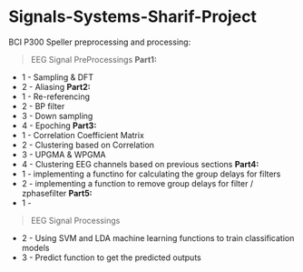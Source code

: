 # Signals-Systems-Sharif-Project
BCI P300 Speller preprocessing and processing:
> EEG Signal PreProcessings
**Part1:** 
* 1 - Sampling & DFT
* 2 - Aliasing
**Part2:** 
* 1 - Re-referencing
* 2 - BP filter
* 3 - Down sampling
* 4 - Epoching
**Part3:**
* 1 - Correlation Coefficient Matrix 
* 2 - Clustering based on Correlation 
* 3 - UPGMA & WPGMA
* 4 - Clustering EEG channels based on previous sections
**Part4:**
* 1 - implementing a functino for calculating the group delays for filters
* 2 - implementing a function to remove group delays for filter / zphasefilter 
**Part5:**
* 1 - 
> EEG Signal Processings
* 2 - Using SVM and LDA machine learning functions to train classification models
* 3 - Predict function to get the predicted outputs